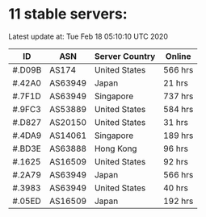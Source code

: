 # 11 stable servers:

Latest update at: Tue Feb 18 05:10:10 UTC 2020

| ID | ASN | Server Country | Online |
| -- | --- | -------------- | ------ |
| #.D09B | AS174 | United States | 566 hrs |
| #.42A0 | AS63949 | Japan | 21 hrs |
| #.7F1D | AS63949 | Singapore | 737 hrs |
| #.9FC3 | AS53889 | United States | 584 hrs |
| #.D827 | AS20150 | United States | 31 hrs |
| #.4DA9 | AS14061 | Singapore | 189 hrs |
| #.BD3E | AS63888 | Hong Kong | 96 hrs |
| #.1625 | AS16509 | United States | 92 hrs |
| #.2A79 | AS63949 | Japan | 566 hrs |
| #.3983 | AS63949 | United States | 40 hrs |
| #.05ED | AS16509 | Japan | 192 hrs |

